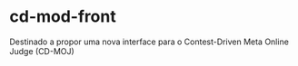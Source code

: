 # cd-mod-front
Destinado a propor uma nova interface para o Contest-Driven Meta Online Judge (CD-MOJ)
